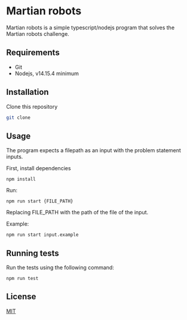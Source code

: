 # Martian robots

Martian robots is a simple typescript/nodejs program that solves
the Martian robots challenge.

## Requirements
- Git
- Nodejs, v14.15.4 minimum

## Installation

Clone this repository

```bash
git clone 
```

## Usage

The program expects a filepath as an input with the problem statement inputs.

First, install dependencies

```
npm install
```

Run:
```
npm run start {FILE_PATH}
```

Replacing FILE_PATH with the path of the file of the input.

Example:

```
npm run start input.example
```

## Running tests
Run the tests using the following command:

```
npm run test
```

## License
[MIT](https://choosealicense.com/licenses/mit/)
